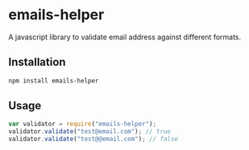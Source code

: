 # emails-helper

A javascript library to validate email address against different formats.

## Installation

```bash
npm install emails-helper
```

## Usage

```javascript
var validator = require("emails-helper");
validator.validate("test@email.com"); // true
validator.validate("test@@email.com"); // false
```
